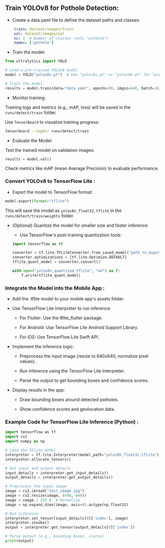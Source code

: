 ## Train YOLOv8 for Pothole Detection:

+ Create a data.yaml file to define the dataset paths and classes:

```yaml
    train: dataset/images/train
    val: dataset/images/val
    nc: 1  # Number of classes (only "pothole")
    names: ['pothole']
```

+ Train the model:

```python
from ultralytics import YOLO

# Load a pre-trained YOLOv8 model
model = YOLO("yolov8n.pt")  # Use "yolov8s.pt" or "yolov8m.pt" for larger models

# Train the model
results = model.train(data="data.yaml", epochs=50, imgsz=640, batch=16)
```

+ Monitor training:

Training logs and metrics (e.g., mAP, loss) will be saved in the `runs/detect/train` folder.

Use `TensorBoard` to visualize training progress:

```bash
tensorboard --logdir runs/detect/train
```

+ Evaluate the Model:

Test the trained model on validation images:

```python
results = model.val()
```

Check metrics like mAP (mean Average Precision) to evaluate performance.

### Convert YOLOv8 to TensorFlow Lite :

+ Export the model to TensorFlow format:

```python
model.export(format="tflite")
```

This will save the model as `yolov8n_float32.tflite` in the `runs/detect/train/weights` folder.


+ (Optional) Quantize the model for smaller size and faster inference:

    + Use TensorFlow's post-training quantization tools:

    ```python
    import tensorflow as tf

    converter = tf.lite.TFLiteConverter.from_saved_model("path_to_exported_model")
    converter.optimizations = [tf.lite.Optimize.DEFAULT]
    tflite_quant_model = converter.convert()

    with open("yolov8n_quantized.tflite", "wb") as f:
        f.write(tflite_quant_model)
    ```

### Integrate the Model into the Mobile App :

+ Add the .tflite model to your mobile app's assets folder.

+ Use TensorFlow Lite Interpreter to run inference:

    + For Flutter: Use the tflite_flutter package.

    + For Android: Use TensorFlow Lite Android Support Library.

    + For iOS: Use TensorFlow Lite Swift API.

+ Implement the inference logic:

    + Preprocess the input image (resize to 640x640, normalize pixel values).

    + Run inference using the TensorFlow Lite Interpreter.

    + Parse the output to get bounding boxes and confidence scores.

+ Display results in the app:

    + Draw bounding boxes around detected potholes.

    + Show confidence scores and geolocation data.


### Example Code for TensorFlow Lite Inference (Python) :

```python
import tensorflow as tf
import cv2
import numpy as np

# Load the TFLite model
interpreter = tf.lite.Interpreter(model_path="yolov8n_float32.tflite")
interpreter.allocate_tensors()

# Get input and output details
input_details = interpreter.get_input_details()
output_details = interpreter.get_output_details()

# Preprocess the input image
image = cv2.imread("test_image.jpg")
image = cv2.resize(image, (640, 640))
image = image / 255.0  # Normalize
image = np.expand_dims(image, axis=0).astype(np.float32)

# Run inference
interpreter.set_tensor(input_details[0]['index'], image)
interpreter.invoke()
output = interpreter.get_tensor(output_details[0]['index'])

# Parse output (e.g., bounding boxes, scores)
print(output)
```